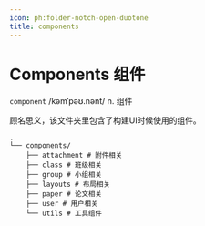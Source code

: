 ```yaml
---
icon: ph:folder-notch-open-duotone
title: components
---
```


# Components 组件

`component` /kəmˈpəʊ.nənt/ n. 组件

顾名思义，该文件夹里包含了构建UI时候使用的组件。

```
.
└── components/
    ├── attachment # 附件相关
    ├── class # 班级相关
    ├── group # 小组相关
    ├── layouts # 布局相关
    ├── paper # 论文相关
    ├── user # 用户相关
    └── utils # 工具组件
```
